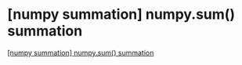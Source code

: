 # [numpy summation] numpy.sum() summation
[[numpy summation] numpy.sum() summation](https://aiwithcloud.com/2022/09/19/numpy_summation_numpy-sum_summation/)